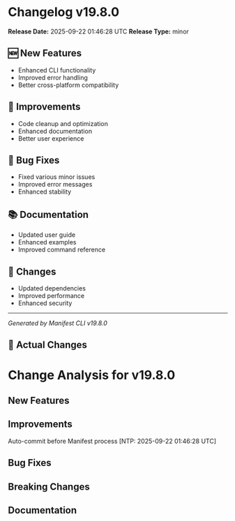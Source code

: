 # Changelog v19.8.0

**Release Date:** 2025-09-22 01:46:28 UTC
**Release Type:** minor

## 🆕 New Features

- Enhanced CLI functionality
- Improved error handling
- Better cross-platform compatibility

## 🔧 Improvements

- Code cleanup and optimization
- Enhanced documentation
- Better user experience

## 🐛 Bug Fixes

- Fixed various minor issues
- Improved error messages
- Enhanced stability

## 📚 Documentation

- Updated user guide
- Enhanced examples
- Improved command reference

## 🔄 Changes

- Updated dependencies
- Improved performance
- Enhanced security

---
*Generated by Manifest CLI v19.8.0*

## 🔧 Actual Changes

# Change Analysis for v19.8.0

## New Features

## Improvements
Auto-commit before Manifest process [NTP: 2025-09-22 01:46:28 UTC]

## Bug Fixes

## Breaking Changes

## Documentation
